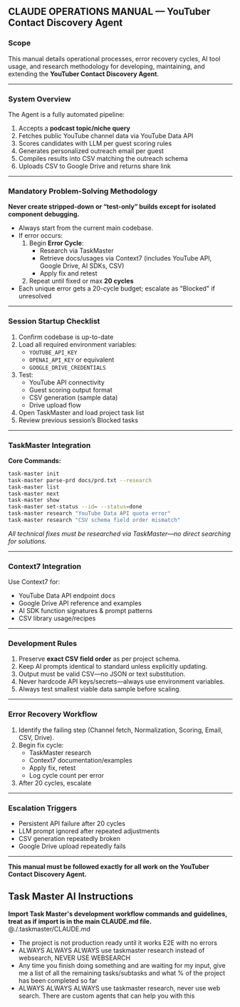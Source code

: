## **CLAUDE OPERATIONS MANUAL — YouTuber Contact Discovery Agent**

### **Scope**

This manual details operational processes, error recovery cycles, AI tool usage, and research methodology for developing, maintaining, and extending the **YouTuber Contact Discovery Agent**.

***

### **System Overview**

The Agent is a fully automated pipeline:

1. Accepts a **podcast topic/niche query**
2. Fetches public YouTube channel data via YouTube Data API
3. Scores candidates with LLM per guest scoring rules
4. Generates personalized outreach email per guest
5. Compiles results into CSV matching the outreach schema
6. Uploads CSV to Google Drive and returns share link

***

### **Mandatory Problem-Solving Methodology**

**Never create stripped-down or “test-only” builds except for isolated component debugging.**  
- Always start from the current main codebase.
- If error occurs:
  1. Begin **Error Cycle**:
      - Research via TaskMaster
      - Retrieve docs/usages via Context7 (includes YouTube API, Google Drive, AI SDKs, CSV)
      - Apply fix and retest
  2. Repeat until fixed or max **20 cycles**
- Each unique error gets a 20-cycle budget; escalate as "Blocked" if unresolved

***

### **Session Startup Checklist**

1. Confirm codebase is up-to-date
2. Load all required environment variables:
   - `YOUTUBE_API_KEY`
   - `OPENAI_API_KEY` or equivalent
   - `GOOGLE_DRIVE_CREDENTIALS`
3. Test:
   - YouTube API connectivity
   - Guest scoring output format
   - CSV generation (sample data)
   - Drive upload flow
4. Open TaskMaster and load project task list
5. Review previous session’s Blocked tasks

***

### **TaskMaster Integration**

**Core Commands:**
```bash
task-master init
task-master parse-prd docs/prd.txt --research
task-master list
task-master next
task-master show 
task-master set-status --id= --status=done
task-master research "YouTube Data API quota error"
task-master research "CSV schema field order mismatch"
```
_All technical fixes must be researched via TaskMaster—no direct searching for solutions._

***

### **Context7 Integration**

Use Context7 for:

- YouTube Data API endpoint docs
- Google Drive API reference and examples
- AI SDK function signatures & prompt patterns
- CSV library usage/recipes

***

### **Development Rules**

1. Preserve **exact CSV field order** as per project schema.
2. Keep AI prompts identical to standard unless explicitly updating.
3. Output must be valid CSV—no JSON or text substitution.
4. Never hardcode API keys/secrets—always use environment variables.
5. Always test smallest viable data sample before scaling.

***

### **Error Recovery Workflow**

1. Identify the failing step (Channel fetch, Normalization, Scoring, Email, CSV, Drive).
2. Begin fix cycle:
   - TaskMaster research
   - Context7 documentation/examples
   - Apply fix, retest
   - Log cycle count per error
3. After 20 cycles, escalate

***

### **Escalation Triggers**

- Persistent API failure after 20 cycles
- LLM prompt ignored after repeated adjustments
- CSV generation repeatedly broken
- Google Drive upload repeatedly fails

***

**This manual must be followed exactly for all work on the YouTuber Contact Discovery Agent.**

## Task Master AI Instructions
**Import Task Master's development workflow commands and guidelines, treat as if import is in the main CLAUDE.md file.**
@./.taskmaster/CLAUDE.md

- The project is not production ready until it works E2E with no errors
- ALWAYS ALWAYS ALWAYS use taskmaster research instead of websearch, NEVER USE WEBSEARCH
- Any time you finish doing something and are waiting for my input, give me a list of all the remaining tasks/subtasks and what % of the project has been completed so far
- ALWAYS ALWAYS ALWAYS use taskmaster research, never use web search. There are custom agents that can help you with this